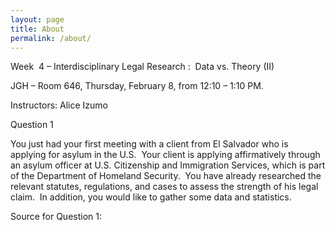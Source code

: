 ```yaml
---
layout: page
title: About
permalink: /about/
---
```


Week  4 – Interdisciplinary Legal Research :  Data vs. Theory (II)

JGH – Room 646, Thursday, February 8, from 12:10 – 1:10 PM.

Instructors: Alice Izumo

Question 1

You just had your first meeting with a client from El Salvador who is applying for asylum in the U.S.  Your client is applying affirmatively through an asylum officer at U.S. Citizenship and Immigration Services, which is part of the Department of Homeland Security.  You have already researched the relevant statutes, regulations, and cases to assess the strength of his legal claim.  In addition, you would like to gather some data and statistics.

Source for Question 1:
